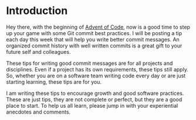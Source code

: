 # Introduction
Hey there, with the beginning of [Advent of Code](https://adventofcode.com/), now is a good time to step up your game with some Git commit best practices. I will be posting a tip each day this week that will help you write better commit messages. An organized commit history with well written commits is a great gift to your future self and colleagues.

These tips for writing good commit messages are for all projects and disciplines. Even if a project has its own requirements, these tips still apply. So, whether you are on a software team writing code every day or are just starting learning, these tips are for you. 

I am writing these tips to encourage growth and good software practices. These are just tips, they are not complete or perfect, but they are a good place to start. To help us all learn, please jump in with your experiential anecdotes and comments.
